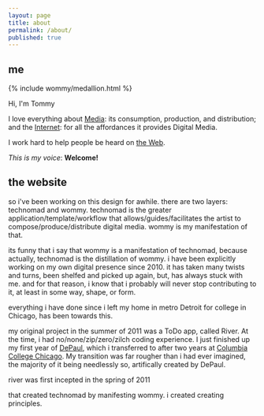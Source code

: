 ```yaml
---
layout: page
title: about
permalink: /about/
published: true
---
```


## me

{% include wommy/medallion.html %}

Hi, I'm Tommy

I love everything about [Media](https://en.wikipedia.org/wiki/Media_(communication)): its consumption, production, and distribution; and the [Internet](https://en.wikipedia.org/wiki/Internet): for all the affordances it provides Digital Media.

I work hard to help people be heard on [the Web](https://en.wikipedia.org/wiki/World_Wide_Web).

*This is my voice*: **Welcome!**

<!--more-->

## the website

so i've been working on this design for awhile. there are two layers: technomad and wommy. technomad is the greater application/template/workflow that allows/guides/facilitates the artist to compose/produce/distribute digital media. wommy is my manifestation of that.

its funny that i say that wommy is a manifestation of technomad, because actually, technomad is the distillation of wommy. i have been explicitly working on my own digital presence since 2010. it has taken many twists and turns, been shelfed and picked up again, but, has always stuck with me. and for that reason, i know that i probably will never stop contributing to it, at least in some way, shape, or form. 

everything i have done since i left my home in metro Detroit for college in Chicago, has been towards this.

my original project in the summer of 2011 was a ToDo app, called River. At the time, i had no/none/zip/zero/zilch coding experience. I just finished up my first year of [DePaul](depaul.edu), which i transferred to after two years at [Columbia College Chicago](colum.edu). My transition was far rougher than i had ever imagined, the majority of it being needlessly so, artifically created by DePaul. 

river was first incepted in the spring of 2011


that  created technomad by manifesting wommy. i created  creating principles.